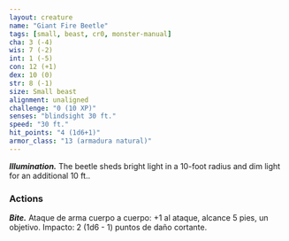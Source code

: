 ```yaml
---
layout: creature
name: "Giant Fire Beetle"
tags: [small, beast, cr0, monster-manual]
cha: 3 (-4)
wis: 7 (-2)
int: 1 (-5)
con: 12 (+1)
dex: 10 (0)
str: 8 (-1)
size: Small beast
alignment: unaligned
challenge: "0 (10 XP)"
senses: "blindsight 30 ft."
speed: "30 ft."
hit_points: "4 (1d6+1)"
armor_class: "13 (armadura natural)"
---
```


***Illumination.*** The beetle sheds bright light in a 10-foot radius and dim light for an additional 10 ft..

### Actions

***Bite.*** Ataque de arma cuerpo a cuerpo: +1 al ataque, alcance 5 pies, un objetivo. Impacto: 2 (1d6 - 1) puntos de daño cortante.